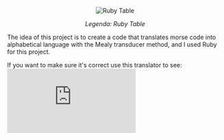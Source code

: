 <p align="center">
  <img src="https://file.notion.so/f/f/946856ea-5862-45c3-837c-7f93cf5cea98/429c63e8-783f-4e1e-8aa6-0f74f37301ed/Untitled.png?id=b2a2e5ac-377b-4492-a55d-933b10712ed3&table=block&spaceId=946856ea-5862-45c3-837c-7f93cf5cea98&expirationTimestamp=1710799200000&signature=eNtLvR3YiYBkX3ZhQLFLas_zzsRzhfd5M4t5y8lWJGI&downloadName=Untitled.png" alt="Ruby Table">
</p>
<p align="center">
  <em>Legenda: Ruby Table</em>
</p>


The idea of ​​this project is to create a code that translates morse code into alphabetical language with the Mealy transducer method, and I used Ruby for this project.

If you want to make sure it's correct use this translator to see: ![Tradutor de código Morse](https://morsecode.world/international/translator.html)
